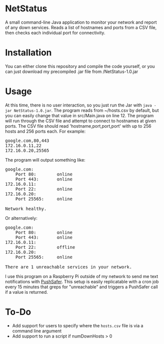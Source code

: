 # NetStatus
A small command-line Java application to monitor your network and report of any down services.
Reads a list of hostnames and ports from a CSV file, then checks each individual port for connectivity.

# Installation
You can either clone this repository and compile the code yourself, or you can just download my precompiled .jar file from /NetStatus-1.0.jar

# Usage
At this time, there is no user interaction, so you just run the Jar with `java -jar NetStatus-1.0.jar`.
The program reads from ~/hosts.csv by default, but you can easily change that value in src/Main.java on line 12. The program will run through the CSV file and attempt to connect to hostnames at given ports.
The CSV file should read 'hostname,port,port,port' with up to 256 hosts and 256 ports each. For example:
<pre>
google.com,80,443
172.16.0.11,22
172.16.0.20,25565
</pre>

The program will output something like:
<pre>
google.com:
	Port 80:		online
	Port 443:		online
172.16.0.11:
	Port 22:		online
172.16.0.20:
	Port 25565:		online

Network healthy.
</pre>

Or alternatively:
<pre>
google.com:
	Port 80:		online
	Port 443:		online
172.16.0.11:
	Port 22:		offline
172.16.0.20:
	Port 25565:		online

There are 1 unreachable services in your network.
</pre>

I use this program on a Raspberry Pi outside of my network to send me text notifications with [PushSafer](https://www.pushsafer.com/). This setup is easily replicatable with a cron job every 15 minutes that greps for "unreachable" and triggers a PushSafer call if a value is returned.

# To-Do
 - Add support for users to specify where the `hosts.csv` file is via a command line argument
 - Add support to run a script if numDownHosts > 0
